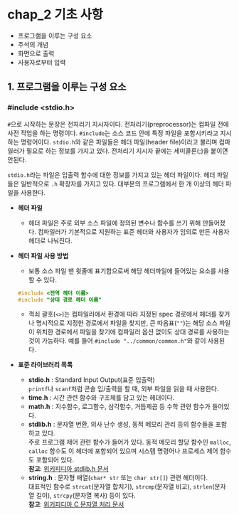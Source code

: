 # chap_2 기초 사항

- 프로그램을 이루는 구성 요소
- 주석의 개념
- 화면으로 출력
- 사용자로부터 입력

## 1. 프로그램을 이루는 구성 요소

### #include <stdio.h>
`#`으로 시작하는 문장은 전처리기 지시자이다. 전처리기(preprocessor)는 컴파일 전에 사전 작업을 하는 명령이다. `#include`는 소스 코드 안에 특정 파일을 포함시키라고 지시하는 명령어이다. `stdio.h`와 같은 파일들은 헤더 파일(header file)이라고 불리며 컴파일러가 필요로 하는 정보를 가지고 있다. 전처리기 지시자 끝에는 세미콜론(;)을 붙이면 안된다.

`stdio.h`라는 파일은 입출력 함수에 대한 정보를 가지고 있는 헤더 파일이다. 헤더 파일들은 일반적으로 `.h` 확장자를 가지고 있다. 대부분의 프로그램에서 한 개 이상의 헤더 파일을 사용한다.

- **헤더 파일**
    - 헤더 파일은 주로 외부 소스 파일에 정의된 변수나 함수를 쓰기 위해 만들어졌다. 컴파일러가 기본적으로 지원하는 표준 헤더와 사용자가 임의로 만든 사용자 헤더로 나눠진다.

- **헤더 파일 사용 방법**
    - 보통 소스 파일 맨 윗줄에 표기함으로써 해당 헤더파일에 들어있는 요소를 사용할 수 있다.
    ```C
    #include <전역 헤더 이름>
    #include "상대 경로 헤더 이름"
    ```

    - 꺽쇠 괄호(`<>`)는 컴파일러에서 환경에 따라 지정된 spec 경로에서 헤더를 찾거나 명시적으로 지정한 경로에서 파일을 찾지만, 큰 따옴표(`""`)는 해당 소스 파일이 위치한 경로에서 파일을 찾기에 컴파일러 옵션 없이도 상대 경로를 사용하는 것이 가능하다. 예를 들어 `#include "../common/common.h"`와 같이 사용된다.

- **표준 라이브러리 목록**
    - **stdio.h** : Standard Input Output(표준 입출력)  
      `printf`나 `scanf`처럼 콘솔 입/출력을 할 때, 외부 파일을 읽을 때 사용한다.
    - **time.h** : 시간 관련 함수와 구조체를 담고 있는 헤더이다.
    - **math.h** : 지수함수, 로그함수, 삼각함수, 거듭제곱 등 수학 관련 함수가 들어있다.
    - **stdlib.h** : 문자열 변환, 의사 난수 생성, 동적 메모리 관리 등의 함수들을 포함하고 있다.  
      주로 프로그램 제어 관련 함수가 들어가 있다. 동적 메모리 할당 함수인 `malloc`, `calloc` 함수도 이 헤더에 포함되어 있으며 시스템 명령어나 프로세스 제어 함수도 포함되어 있다.  
      **참고**: [위키피디아 stdlib.h 문서](https://en.wikipedia.org/wiki/C_standard_library)
    - **string.h** : 문자형 배열(`char* str` 또는 `char str[]`) 관련 헤더이다.  
      대표적인 함수로 `strcat`(문자열 합치기), `strcmp`(문자열 비교), `strlen`(문자열 길이), `strcpy`(문자열 복사) 등이 있다.  
      **참고**: [위키피디아 C 문자열 처리 문서](https://en.wikipedia.org/wiki/C_string_handling)
